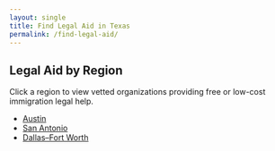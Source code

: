 ```yaml
---
layout: single
title: Find Legal Aid in Texas
permalink: /find-legal-aid/
---
```


## Legal Aid by Region

Click a region to view vetted organizations providing free or low-cost immigration legal help.

- [Austin](/find-legal-aid/austin)
- [San Antonio](/find-legal-aid/san-antonio)
- [Dallas–Fort Worth](/find-legal-aid/dallas-fort-worth)